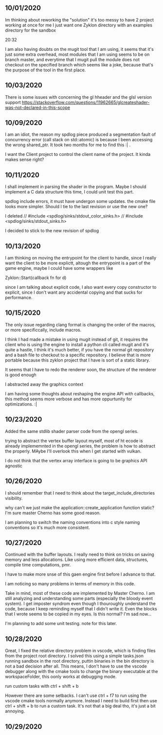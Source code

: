 ## 10/01/2020

Im thinking about reworking the "solution"
it's too messy to have 2 project working at once
for me I just want one Zyklon directory with an examples directory
for the sandbox

20:32

I am also having doubts on the mugit tool that I am using, it seems
that it's just some extra overhead, most modules that I am using seems to
be on branch master, and everytime that I mugit pull the module does not 
checkout on the specified branch which seems like a joke, because that's the
purpose of the tool in the first place.

## 10/03/2020

There is some issues with concerning the gl hheader and the glsl version
support https://stackoverflow.com/questions/11962665/glcreateshader-was-not-declared-in-this-scope

## 10/09/2020

I am an idiot, the reason my spdlog piece produced a segmentation fault of concurrency error 
(call stack on std::atomic) is because I been accessing the wrong shared_ptr. It took two months
for me to find this :| .

I want the Client project to control the client name of the project. It kinda makes sense right? 

## 10/11/2020

I shall implement in parsing the shader in the program. Maybe I should implement a C
data structure this time, I could unit test this part.

spdlog include errors, it must have undergon some updates. the cmake file looks more simpler.
Should I tie to the last revision or use the new one?

I deleted
// #include <spdlog/sinks/stdout_color_sinks.h>
// #include <spdlog/sinks/stdout_sinks.h>

I decided to stick to the new revision of spdlog

## 10/13/2020

I am thinking on moving the entrypoint for the client to handle, since I really want the client to
be more explictt, altough the entrypoint is a part of the game engine, maybe I could have some wrappers
like

Zyklon::Start(callback fn for d)

since I am talking about explicit code, I also want every copy constructor to explicit, since 
I don't want any accidental copying and that sucks for performance.

## 10/15/2020

The only issue regarding clang format is changing the order of the macros, or more specificcally, include
macros.

I think I had made a mistake in using mugit instead of git, it requires the client who is using the engine to install a python cli called mugit and it's quite a hastle, I think it's much better, if you have the normal git repository and a bash file to checkout to a specific repository. I believe that is
more portable because this zyklon project that I have is sort of a static library.

It seems that I have to redo the renderer soon, the structure of the renderer is good enough

I abstracted away the graphics context

I am having some thoughts about reshaping the engine API with callbacks, this method seems more verbose and has
more oppurtunity for optimizations. :|

## 10/23/2020 

Added the same stdlib shader parser code from the opengl series.

trying to abstract the vertex buffer layout myself, most of ht ecode is already implememnted in the
opengl series, the problem is how to abstract the properly. MAybe I'll overlook this when I get started
with vulkan.

I do not think that the vertex array interface is going to be graphics API agnostic

## 10/26/2020

I should remember that I need to think about the target_include_directories visibility.

why can't we just make the application::create_application function static? I'm sure master Cherno 
has some good reason.

I am planning to switch the naming conventions into c style naming conventions so it's much more consistent.

## 10/27/2020

Continued with the buffer layouts. I really need to think on tricks on saving memory and less allocations.
Like using more efficient data, structures, compile time computations, pmr.

I have to make more snse of this gaen engine first before I advance to that.

I am noticing so many problems in terms of memory in this code.

Take in mind, most of these code are implemented by Master Cherno. I am still analyzing and understanding some parts (especially the bloody event system). I get imposter syndrom even though I thouroughly understand the code, because I keep 
reminding myself that I didn't write it. Even the blocks that I wrote seems to be copied in my eyes. Is this
normal? 
I'm sad now...

I'm planning to add some unit testing. note for this later.

## 10/28/2020

Great, I fixed the relative directory problem in vscode, which is finding files from the project root
directory. I solved this using a simple tasks.json running sandbox in the root directory, puttin
binaries in the bin directory is not a bad decision after all. This means, I don't have to use the 
vscode debugger along with the cmake tools to change the binary executable at the workspaceFolder, 
this oonly works at debugging mode.

run custom tasks with
    ctrl + shift + b

However there are some setbacks. I can't use ctrl + f7 to run using the vscode cmake tools normally
anymore. Instead I need to build first then use ctrl + shift + b to run a custom task. It's not that a big deal tho, it's just a
bit annoying.

## 10/29/2020

